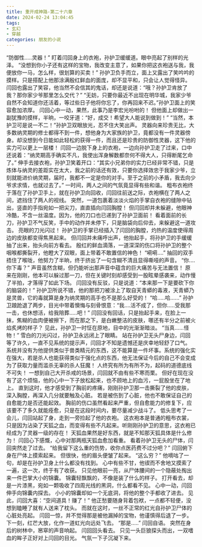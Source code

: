 ```yaml
---
title: 重开成神路-第二十六章
date: 2024-02-24 13:04:45
tags:
- 玄幻
- 穿越
categories: 朋友的小说
---
```

“防御性.....灵器！”
盯着闫回身上的衣袍，孙护卫缓缓道。眼中亮起了别样的光泽。
“没想到你小子还有这样的宝物，我改变主意了，如果你把这衣袍送与我，我便放你一马，怎么样，很划算的买卖！”
孙护卫负手而立，面上又露出了笑吟吟的摸样。只是搭配上他那涂满殷红鲜血的面庞，却不显平和，只会让人觉得怪异。
闫回也露出了笑容，他当然不会信其的鬼话，却还是说道：“哦？孙护卫肯放了我？那你家少爷那里怎么交代？”
“无妨，只要你最近不出现在明华城，我家少爷自然不会知道你还活着，等过些日子他将你忘了，你再回来不迟。”孙护卫面上的笑容愈加浓厚。
闫回心中一动，果然，此事乃是李宏光吩咐的！
但他面上却做出一副犹豫的摸样，半晌，一咬牙道：“好，成交！希望大人能说到做到！”
“当然，本护卫可是说一不二！”孙护卫双眼放光，忍不住大笑出声。
灵器向来珍贵无比，大多数纳灵期的修士都得不到一件，想他身为大家族的护卫，竟都没有一件灵器傍身。却没想到今日能如此轻松的获得一件，而且还是珍贵的防御性灵器，这下他的实力可以更上一层楼！
闫回一边脱下身上的衣袍，一边向孙护卫走了过来，口中还说着：“纳灵期高手确实不凡，我使出浑身解数都奈何不得大人，只得断尾乞命了。”
伸手去接衣袍，孙护卫笑着开口：“其实小兄弟你的实力已经非常不错，只是炼体与纳灵的差距实在太大，我之前的话还有效，只要你选择效忠于我家少爷，立刻就能进价纳灵期，届时，我都不一定是你的对手。至于之前的小矛盾，我去向少爷求求情，也就过去了。”
一时间，两人之间的气氛竟显得有些和谐。
粗布衣袍终于落在了孙护卫手上，就在孙护卫向回收，闫回往前送之际，衣袍横在了两人之间，遮挡住了两人的视线。
突然，一道包裹着淡淡火焰的手掌自衣袍的缝隙中钻出，竖直的手指宛如一把尖刀，直直插向闫回胸膛！
但闫回却并未躲避，他眼神冷酷，不含一丝温度。因为，他的刀口也已递到了孙护卫面前！
看着面前的长刀，孙护卫不气反笑，手中的动作并未停下，只是脑袋向后仰去，来躲避这一道攻击。
亮眼的刀光闪过！
孙护卫的手掌已经插入了闫回的胸膛，灼热的温度使得周边的皮肤都变得焦黑起来。
但闫回并未痛呼出声，他抬起手，将孙护卫的手缓缓抽了出来，抬头向前方看去。
殷红的鲜血滴落，一道深深的伤口将孙护卫的整个咽喉都撕裂开，他瞪大了双眼，面上带着不敢置信的神色！
“嗬嗬....”
抽回的双手捂住了喉咙，他努力了半晌，终于挤出了一句含糊不清且显得嘶哑的声音。
“你....你下毒？”
声音虽然含糊，但仍能听出那声音中蕴含的巨大痛苦与无法置信！
原来在刚刚，他本可以躲过那一刀，但在关键时刻却感受到一股眩晕感袭来，动作慢了半拍，才落得了如此下场。
闫回没有反驳，只是说道：“本来那一下是要砍下你的脑袋的！”
孙护卫所说不错，他的那把刀被涂上了取自天青蟒的毒液，天青蟒乃是灵兽，它的毒就算是身为纳灵期的高手也不是那么好受的！
“哈.....哈......”
孙护卫踉跄退了两步，目光中带着懊悔与刻骨恨意：“我....活不成了，但你.....受我那一击，也休想活，给我陪葬.....吧！”
闫回没有回话，只是抬起手来，在脸上一抹，焦糊的血肉便被擦下，而在那之下，是白嫩整洁的皮肤，哪还有半分之前被火焰炙烤的样子？
见此，孙护卫一时怔在原地，目中的光渐渐暗淡。
“当真......怪物！”
雪白的刀光闪过，孙护卫永远闭上了眼睛。
站在孙护卫无头尸身边，闫回等了许久，一直不见系统的提示声，闫回才不知是遗憾还是庆幸地轻舒了口气。
系统并没有为他提供类似于兽类精元的东西，这不能算是一件坏事。系统的强化实在强大，若是杀人也能获得类似于强化点的东西，他无法保证今后的自己不会变成为了获取力量而滥杀无辜的杀人狂魔！
人终究有所为有所不为，起码的道德底线不可失！
一想到自己大开杀戒的场景，闫回就不由有些不寒而栗。
但好在现在没有了这个烦恼，他的心中一下子放松起来，也不顾地上的血污，一屁股坐在了地上。
直到这时，他才感受到了胸前的疼痛，刚刚孙护卫那一击撕裂了他的皮肤，深入胸膛，再深入几分就要触及心脏。
若是被伤到了心脏，他也不敢保证自己的自愈能力是否还能起效。
胸前的伤口虽然看起来严重，但自愈能力的修复下，应该要不了多久就能痊愈，只是在这段时间内，要尽量减少战斗了。
低头思考了一会儿，闫回站起了身，走到一旁捡起了他的衣袍。
这衣袍本是普通的粗布衣裳，只是因为沾染了天狐之血，而变得有些不凡起来。听刚刚孙护卫的意思，这衣袍已经成为了灵器一级的存在！
天狐血果然是好东西，就是不知那天狐具体是什么修为！
闫回心下感慨，心中对那两瓶天狐血愈加看重。
看着孙护卫无头的尸体，闫回突然走了过去。
“给我留下这么重的伤势，收你点医药费不过分吧？”
闫回俯下身在尸体上摸索起来。
但很快，他的眉头便皱了起来。
“这么穷？”
他嘀咕了一句，却是在孙护卫身上什么都没有找到。
心中有些不甘，他锲而不舍地又摸索了一遍，这一次，终于有了收获。
只见他眼前一亮，从尸体腰间的一个隐蔽处掏出来一件巴掌大小的锦囊。
锦囊轻飘飘的，不像是装了什么的样子。
打开看去，却是一片漆黑，宛如一颗吸收了四周光线的黑洞，什么都看不见。
心中一动，闫回伸手向锦囊内探去。
小小的锦囊却如一个无底洞，将他的整个手都收了进去。
见此，闫回大喜：“空间道具！赚了！”
他正愁要随身背着包袱，一点都不轻便，没想到瞌睡了就有人送来了枕头。
而就在这时，一丝不正常的红光自孙护卫尸体的心脏处亮起。
闫回一惊，并不觉得那是被他漏掉的宝物，他谨慎得后退了一步。
下一刻，红芒大放，化作一道虹光向远处飞去。
“那是.....”
闫回自语。
突然在身后的树林中，窸窣的声音响起。
闫回回头看去。
只见一头巨狼探头而出，一双嗜血的眸子正好对上闫回的目光。
气氛一下子沉凝下来。
